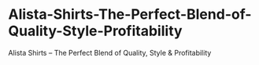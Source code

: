 # Alista-Shirts-The-Perfect-Blend-of-Quality-Style-Profitability
Alista Shirts – The Perfect Blend of Quality, Style &amp; Profitability
